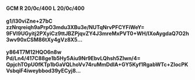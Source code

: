 #### GCM R 20/0c/400 L 20/0c/400
**g1/I30viZne+27bC**<br/>**zzNrqreiqh9aPrpO3mdu3XBu3e/NUTqNrvPFCYFiWeY=**<br/>**9FVl9UGyitj2PXyiCz9ttJBZPjqvZY4J3mreMxPVT0+WH/IXoAygdaQ7O2h3wv90xCSM86tXy4gVz8X5...**<br/><br/>
**y864T7M12HQO6n8w**<br/>**Pd/Ln4/417C88ge1b5Hy5Aiu9Nr9EbvLQhsh5Zlwn/4=**<br/>**QpjchTOpU0fKTp1bGaVQLhoVv74ruMmDdIA+GY5Kyf1RgabWTc+ZlocPKVsbqiF4iweybbod39yECyj8...**